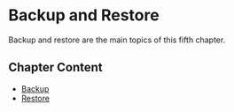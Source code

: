 # Backup and Restore

Backup and restore are the main topics of this fifth chapter.


## Chapter Content

* [Backup](51_backup.md)
* [Restore](52_restore.md)
